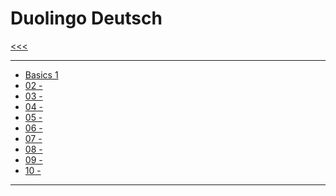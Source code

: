 
Duolingo Deutsch
======

[<<<](https://github.com/ttltrk/ELSE/blob/master/LAN/DUOLINGO.MD)

---

* <a href="https://github.com/ttltrk/ELSE/blob/master/LAN/GER/01/BASICS1.MD">Basics 1</a>
* <a href="">02 -</a>
* <a href="">03 -</a>
* <a href="">04 -</a>
* <a href="">05 -</a>
* <a href="">06 -</a>
* <a href="">07 -</a>
* <a href="">08 -</a>
* <a href="">09 -</a>
* <a href="">10 -</a>

---

